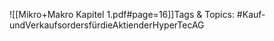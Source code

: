 
![[Mikro+Makro Kapitel 1.pdf#page=16]]Tags & Topics:
   #Kauf-undVerkaufsordersfürdieAktienderHyperTecAG